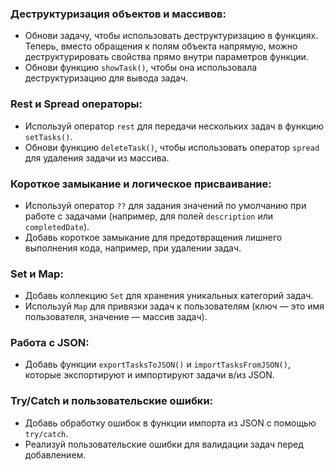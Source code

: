### Деструктуризация объектов и массивов:

- Обнови задачу, чтобы использовать деструктуризацию в функциях. Теперь, вместо обращения к полям объекта напрямую, можно деструктурировать свойства прямо внутри параметров функции.
- Обнови функцию `showTask()`, чтобы она использовала деструктуризацию для вывода задач.

### Rest и Spread операторы:

- Используй оператор `rest` для передачи нескольких задач в функцию `setTasks()`.
- Обнови функцию `deleteTask()`, чтобы использовать оператор `spread` для удаления задачи из массива.

### Короткое замыкание и логическое присваивание:

- Используй оператор `??` для задания значений по умолчанию при работе с задачами (например, для полей `description` или `completedDate`).
- Добавь короткое замыкание для предотвращения лишнего выполнения кода, например, при удалении задач.

### Set и Map:

- Добавь коллекцию `Set` для хранения уникальных категорий задач.
- Используй `Map` для привязки задач к пользователям (ключ — это имя пользователя, значение — массив задач).

### Работа с JSON:

- Добавь функции `exportTasksToJSON()` и `importTasksFromJSON()`, которые экспортируют и импортируют задачи в/из JSON.

### Try/Catch и пользовательские ошибки:

- Добавь обработку ошибок в функции импорта из JSON с помощью `try/catch`.
- Реализуй пользовательские ошибки для валидации задач перед добавлением.
